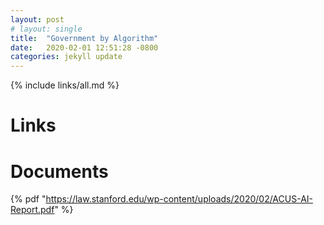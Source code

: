 ```yaml
---
layout: post
# layout: single
title:  "Government by Algorithm"
date:   2020-02-01 12:51:28 -0800
categories: jekyll update
---
```


{% include links/all.md %}

# Links

# Documents

 {% pdf "https://law.stanford.edu/wp-content/uploads/2020/02/ACUS-AI-Report.pdf" %}
